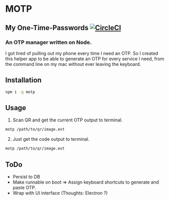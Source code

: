 # MOTP
## My One-Time-Passwords [![CircleCI](https://circleci.com/gh/sapiend/motp.svg?style=shield)](https://circleci.com/gh/sapiend/motp)

### An OTP manager written on Node.


I got tired of pulling out my phone every time I need an OTP. So I created this helper app to be able to generate an OTP for every service I need, from the command line on my mac without ever leaving the keyboard.

## Installation 
```sh
npm i -g motp
```

## Usage
1. Scan QR and get the current OTP output to terminal.
```sh
motp /path/to/qr/image.ext
```
2. Just get the code output to terminal.
```sh
motp /path/to/qr/image.ext
```

## ToDo
- Persist to DB
- Make runnable on boot => Assign keyboard shortcuts to generate and paste OTP.
- Wrap with UI interface (Thoughts: Electron ?)
